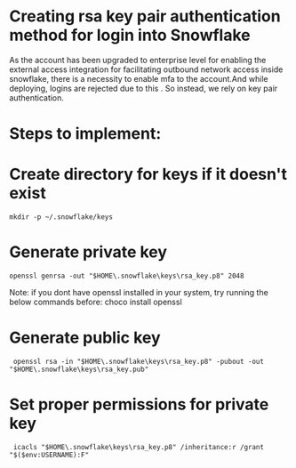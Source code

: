 # Creating rsa key pair authentication method for login into Snowflake 

As the account has been upgraded to enterprise level for enabling the external access integration for facilitating outbound network access inside snowflake, there is a necessity to enable mfa to the account.And while deploying, logins are rejected due to this . So instead, we rely on key pair authentication.

# Steps to implement:

# Create directory for keys if it doesn't exist
    mkdir -p ~/.snowflake/keys

# Generate private key
    openssl genrsa -out "$HOME\.snowflake\keys\rsa_key.p8" 2048
Note: if you dont have openssl installed in your system, try running the below commands before:
    choco install openssl


# Generate public key
     openssl rsa -in "$HOME\.snowflake\keys\rsa_key.p8" -pubout -out "$HOME\.snowflake\keys\rsa_key.pub"

# Set proper permissions for private key
     icacls "$HOME\.snowflake\keys\rsa_key.p8" /inheritance:r /grant "$($env:USERNAME):F"